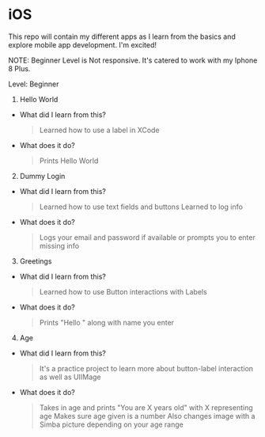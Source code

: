 # iOS
This repo will contain my different apps as I learn from the basics and explore mobile app development. I'm excited!

NOTE: Beginner Level is Not responsive. It's catered to work with my Iphone 8 Plus.

Level: Beginner

1. Hello World
 - What did I learn from this?
   > Learned how to use a label in XCode
 - What does it do?
   > Prints Hello World 

2. Dummy Login
 - What did I learn from this?
   > Learned how to use text fields and buttons
   > Learned to log info
 - What does it do?
   > Logs your email and password if available or prompts you to enter missing info
   
3. Greetings
 - What did I learn from this?
   > Learned how to use Button interactions with Labels
 - What does it do?
   > Prints "Hello " along with name you enter

4. Age
 -  What did I learn from this?
    > It's a practice project to learn more about button-label interaction as well as UIIMage
 - What does it do?
   > Takes in age and prints "You are X years old" with X representing age
   > Makes sure age given is a number
   > Also changes image with a Simba picture depending on your age range
 
